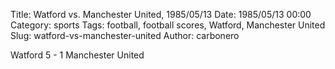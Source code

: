 Title: Watford vs. Manchester United, 1985/05/13
Date: 1985/05/13 00:00
Category: sports
Tags: football, football scores, Watford, Manchester United
Slug: watford-vs-manchester-united
Author: carbonero


Watford 5 - 1 Manchester United
